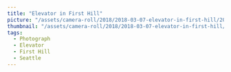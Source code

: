 ```yaml
---
title: "Elevator in First Hill"
picture: "/assets/camera-roll/2018/2018-03-07-elevator-in-first-hill/20180308_025630443_iOS.jpg"
thumbnail: "/assets/camera-roll/2018/2018-03-07-elevator-in-first-hill/20180308_025630443_iOS-thumbnail.jpg"
tags:
  - Photograph  
  - Elevator
  - First Hill
  - Seattle
---
```

